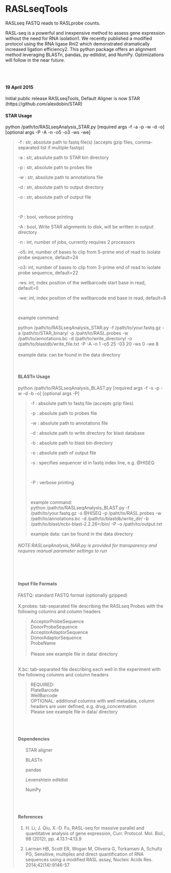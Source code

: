 RASLseqTools
==============
RASLseq FASTQ reads to RASLprobe counts.


RASL-seq is a powerful and inexpensive method to assess gene expression without the need for RNA isolation1. We recently published a modified protocol using the RNA ligase Rnl2 which demonstrated dramatically increased ligation efficiency2. This python package offers an alignment method leveraging BLASTn, pandas, py-editdist, and NumPy. Optimizations will follow in the near future.

<BR>
<BR>

<h4>19 April 2015</h4>
Initial public release RASLseqTools, Default Aligner is now STAR (https://github.com/alexdobin/STAR)



<BR>
<h4>STAR Usage</h4>
python /path/to/RASLseqAnalysis_STAR.py [required args -f -a -p -w -d -o] [optional args -P -A -n -o5 -o3 -ws -we]

<BLOCKQUOTE>

  -f : str, absolute path to fastq file(s) (accepts gzip files, comma-separated list if multiple fastqs) <BR>
  
  -a : str, absolute path to STAR bin directory <BR>
  
  -p : str, absolute path to probes file <BR>

  -w : str, absolute path to annotations file <BR>

  -d : str, absolute path to output directory <BR>

  -o : str, absolute path of output file <BR>

  <BR>
  
  -P : bool, verbose printing <BR>
  
  -A : bool, Write STAR alignments to disk, will be written in output directory <BR>
  
  -n : int, number of jobs, currently requires 2 processors <BR>
  
  -o5: int, number of bases to clip from 5-prime end of read to isolate probe sequence, default=24 <BR>
  
  -o3: int, number of bases to clip from 3-prime end of read to isolate probe sequence, default=22 <BR>
  
  -ws: int, index position of the wellbarcode start base in read, default=0 <BR>
  
  -we: int, index position of the wellbarcode end base in read, default=8 <BR>
  
  
  <BR>

  example command: <BR>

  python /path/to/RASLseqAnalysis_STAR.py -f /path/to/your.fastq.gz -a /path/to/STAR_binary/ -p /paht/to/RASL.probes -w /path/to/annotations.bc -d /path/to/write_directory/ -o /path/to/blastdb/write_file.txt  -P -A -n 1 -o5 25 -03 20 -ws 0 -we 8 <BR>
  <BR>
  example data: can be found in the data directory <BR>
  



<BR>
<h4>BLASTn Usage</h4>
python /path/to/RASLseqAnalysis_BLAST.py [required args -f -s -p -w -d -b -o] [optional args -P]

<BLOCKQUOTE>

  -f : absolute path to fastq file (accepts gzip files) <BR>
  
  -p : absolute path to probes file <BR>

  -w : absolute path to annotations file <BR>

  -d : absolute path to write directory for blast database <BR>

  -b : absolute path to blast bin directory <BR>

  -o : absolute path of output file <BR>
  
  -s : specifies sequencer id in fastq index line, e.g. @HISEQ <BR>

  <BR>
  
  -P : verbose printing <BR>


  <BR>

  example command: <BR>
  python /path/to/RASLseqAnalysis_BLAST.py -f /path/to/your.fastq.gz -s @HISEQ -p /paht/to/RASL.probes -w /path/to/annotations.bc -d  /path/to/blastdb/write_dir/ -b /path/to/blast/ncbi-blast-2.2.26+/bin/ -P -o /path/to/output.txt <BR>
  
  example data: can be found in the data directory <BR>
  
  

</BLOCKQUOTE>

<h6>NOTE:RASLseqAnalysis_NAR.py is provided for transparency and requires manual parameter settings to run</h6>



<BR>
<BR>
<h4>Input File Formats</h4>

FASTQ: standard FASTQ format (optionally gzipped)<BR>
<BR>
X.probes: tab-separated file describing the RASLseq Probes with the following columns and column headers <BR>
<BLOCKQUOTE>
  AcceptorProbeSequence <BR>
  DonorProbeSequence <BR>
  AcceptorAdaptorSequence <BR>
  DonorAdaptorSequence <BR>
  ProbeName <BR>
  <BR>
  Please see example file in data/ directory <BR>
</BLOCKQUOTE>
<BR>
X.bc: tab-separated file describing each well in the experiment with the following columns and column headers<BR>
<BLOCKQUOTE>
  REQUIRED: <BR>
  PlateBarcode <BR>
  WellBarcode <BR>
  OPTIONAL: additional columns with well metadata, column headers are user defined, e.g. drug_concentration
  <BR>
  Please see example file in data/ directory <BR>
</BLOCKQUOTE>

<BR>
<BR>

<h4>Dependencies</h4>
<ul>
STAR aligner
</ul>

<ul>
BLASTn
</ul>
<ul>
pandas
</ul>
<ul>
Levenshtein editdist
</ul>
<ul>
NumPy
</ul>




<BR>
<BR>
<h4>References</h4>

1. H. Li, J. Qiu, X.-D. Fu, RASL-seq for massive parallel and quantitative analysis of gene expression, 
Curr. Protocol. Mol. Biol., 98 (2012), pp. 4.13.1–4.13.9

2. Larman HB, Scott ER, Wogan M, Oliveira G, Torkamani A, Schultz PG,  Sensitive, multiplex and direct quantification of RNA sequences using a modified RASL assay, Nucleic Acids Res. 2014;42(14):9146-57



